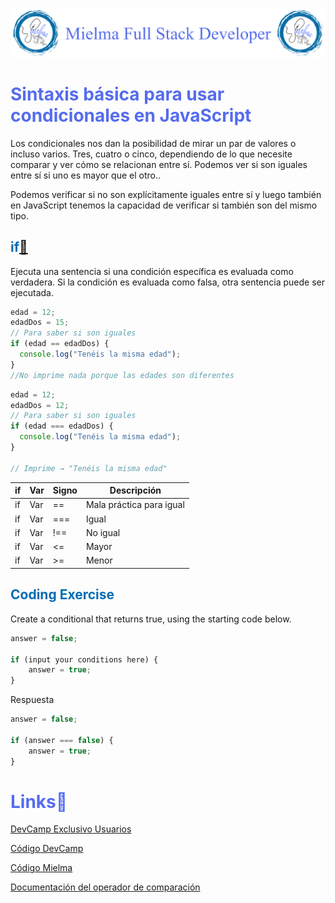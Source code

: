 ![Logo Mielma](image/Logo_Encabezado.png)

# <b><font color="#556CEE">Sintaxis básica para usar condicionales en JavaScript</font></b>
Los condicionales nos dan la posibilidad de mirar un par de valores o incluso varios. Tres, cuatro o cinco, dependiendo de lo que necesite comparar y ver cómo se relacionan entre sí. Podemos ver si son iguales entre sí si uno es mayor que el otro..

Podemos verificar si no son explícitamente iguales entre sí y luego también en JavaScript tenemos la capacidad de verificar si también son del mismo tipo. 

## <b><font color="#006cb5">if[🔗](https://developer.mozilla.org/es/docs/Web/JavaScript/Reference/Statements/if...else)</font></b>
Ejecuta una sentencia si una condición específica es evaluada como verdadera. Si la condición es evaluada como falsa, otra sentencia puede ser ejecutada.


```js
edad = 12;
edadDos = 15;
// Para saber si son iguales
if (edad == edadDos) {
  console.log("Tenéis la misma edad");
}
//No imprime nada porque las edades son diferentes
```

```js
edad = 12;
edadDos = 12;
// Para saber si son iguales
if (edad === edadDos) {
  console.log("Tenéis la misma edad");
}

// Imprime → "Tenéis la misma edad"
```
|if|Var|Signo|Descripción          
|-|-|-|-
|if|Var|==| Mala práctica para igual
|if|Var|===| Igual
|if|Var|!==| No igual
|if|Var|<=| Mayor 
|if|Var|>=| Menor 

## <b><font color="#006cb5">Coding Exercise</font></b>
Create a conditional that returns true, using the starting code below.
```js
answer = false;

if (input your conditions here) {
    answer = true;
}
```
Respuesta
```js
answer = false;

if (answer === false) {
    answer = true;
}
```

# <b><font color="#556CEE">Links🔗</font></b>

[DevCamp Exclusivo Usuarios](https://basque.devcamp.com/pt-full-stack-development-javascript-python-react/guide/basic-syntax-using-conditionals-javascript)  

[Código DevCamp](https://github.com/rails-camp/javascript-programming/blob/master/section_c_01_comparison_operators.js)

[Código Mielma](https://codepen.io/ElizabethMaranon/pen/MWdJxaO)

[Documentación del operador de comparación](https://developer.mozilla.org/en-US/docs/Web/JavaScript/Guide/Expressions_and_Operators)